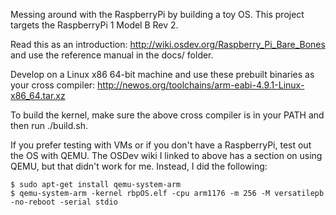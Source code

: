 Messing around with the RaspberryPi by building a toy OS. This project
targets the RaspberryPi 1 Model B Rev 2.

Read this as an introduction: http://wiki.osdev.org/Raspberry_Pi_Bare_Bones
and use the reference manual in the docs/ folder.

Develop on a Linux x86 64-bit machine and use these prebuilt binaries
as your cross compiler:
http://newos.org/toolchains/arm-eabi-4.9.1-Linux-x86_64.tar.xz

To build the kernel, make sure the above cross compiler is in your
PATH and then run ./build.sh. 

If you prefer testing with VMs or if you don't have a RaspberryPi, test out the OS with QEMU. The OSDev wiki
I linked to above has a section on using QEMU, but that didn't work for me. Instead, I did the following:

```
$ sudo apt-get install qemu-system-arm
$ qemu-system-arm -kernel rbpOS.elf -cpu arm1176 -m 256 -M versatilepb -no-reboot -serial stdio
```
